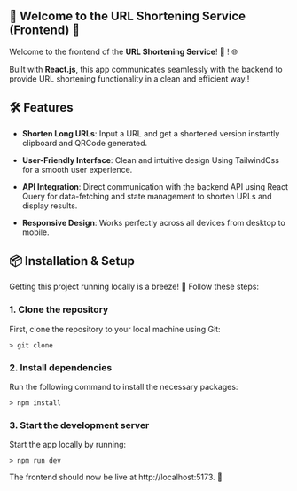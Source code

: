 🚀 Welcome to the URL Shortening Service (Frontend) 🚀
------------------------------------------------------

Welcome to the frontend of the **URL Shortening Service**! 🎉 ! 🌐

Built with **React.js**, this app communicates seamlessly with the backend to provide URL shortening functionality in a clean and efficient way.!

🛠 Features
-----------

*   **Shorten Long URLs**: Input a URL and get a shortened version instantly clipboard and QRCode generated.
    
*   **User-Friendly Interface**: Clean and intuitive design Using TailwindCss for a smooth user experience.
    
*   **API Integration**: Direct communication with the backend API using React Query for data-fetching and state management to shorten URLs and display results.
    
*   **Responsive Design**: Works perfectly across all devices from desktop to mobile.


📦 Installation & Setup
-----------------------

Getting this project running locally is a breeze! 🌟 Follow these steps:

### 1\. Clone the repository

First, clone the repository to your local machine using Git:

`> git clone` 

### 2\. Install dependencies

Run the following command to install the necessary packages:

`> npm install`

### 3\. Start the development server

Start the app locally by running:

`> npm run dev`

The frontend should now be live at http://localhost:5173. 🚀